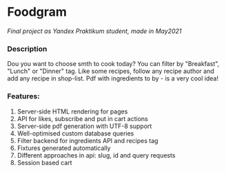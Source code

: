 # Foodgram
_Final project as Yandex Praktikum student, made in May2021_

### Description
Dou you want to choose smth to cook today? You can filter by "Breakfast",
"Lunch" or "Dinner" tag. Like some recipes, follow any recipe author and
add any recipe in shop-list. Pdf with ingredients to by - is a very cool idea!

### Features:

1. Server-side HTML rendering for pages
2. API for likes, subscribe and put in cart actions
3. Server-side pdf generation with UTF-8 support
4. Well-optimised custom database queries
5. Filter backend for ingredients API and recipes tag
6. Fixtures generated automatically
7. Different approaches in api: slug, id and query requests
8. Session based cart